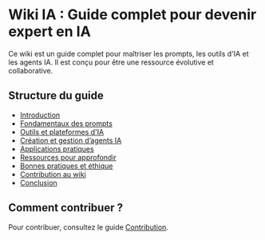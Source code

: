 # Wiki IA : Guide complet pour devenir expert en IA

Ce wiki est un guide complet pour maîtriser les prompts, les outils d'IA et les agents IA. Il est conçu pour
être une ressource évolutive et collaborative.

## Structure du guide

- [Introduction](guide/1-introduction.md)
- [Fondamentaux des prompts](guide/2-prompts.md)
- [Outils et plateformes d'IA](guide/3-outils-ia.md)
- [Création et gestion d’agents IA](guide/4-agents-ia.md)
- [Applications pratiques](guide/5-applications.md)
- [Ressources pour approfondir](guide/6-ressources.md)
- [Bonnes pratiques et éthique](guide/7-ethique.md)
- [Contribution au wiki](guide/8-contribution.md)
- [Conclusion](guide/9-conclusion.md)

## Comment contribuer ?

Pour contribuer, consultez le guide [Contribution](guide/8-contribution.md).
